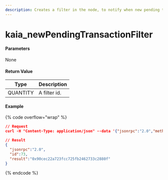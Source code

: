 ```yaml
---
description: Creates a filter in the node, to notify when new pending transactions arrive.
---
```


# kaia\_newPendingTransactionFilter

#### **Parameters**

None

#### **Return Value**

| Type     | Description  |
| -------- | ------------ |
| QUANTITY | A filter id. |

#### Example

{% code overflow="wrap" %}
```json
// Request
curl -H "Content-Type: application/json" --data '{"jsonrpc":"2.0","method":"kaia_newPendingTransactionFilter","params":[],"id":73}' http://kaia.blockpi.network/v1/rpc/your-api-key

// Result
{
  "jsonrpc":"2.0",
  "id":73,
  "result":"0x90cec22a723fcc725fb2462733c2880f"
}
```
{% endcode %}
